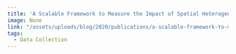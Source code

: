 ```yaml
---
title: 'A Scalable Framework to Measure the Impact of Spatial Heterogeneity on Electrification'
image: None
link: "/assets/uploads/blog/2020/publications/a-scalable-framework-to-measure-the-impact-of-spatial-heterogeneity-on-electrification.pdf"
tags:
  - Data Collection
---
```

